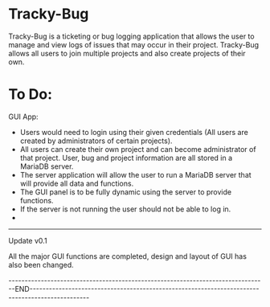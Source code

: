 # Tracky-Bug

Tracky-Bug is a ticketing or bug logging application that allows the user to manage and view logs of issues that may occur in their project. Tracky-Bug allows all users to join multiple projects and also create projects of their own.

# To Do:

GUI App:
- Users would need to login using their given credentials (All users are created by administrators of certain projects). 
- All users can create their own project and can become administrator of that project. User, bug and project information are all stored in a MariaDB server.
- The server application will allow the user to run a MariaDB server that will provide all data and functions. 
- The GUI panel is to be fully dynamic using the server to provide functions. 
- If the server is not running the user should not be able to log in.
- 

___________________________________________________________________________________________________________________________________________________________________________________
Update v0.1

All the major GUI functions are completed, design and layout of GUI has also been changed.

--------------------------------------------------------------------------------END------------------------------------------------------------------------------------------------

